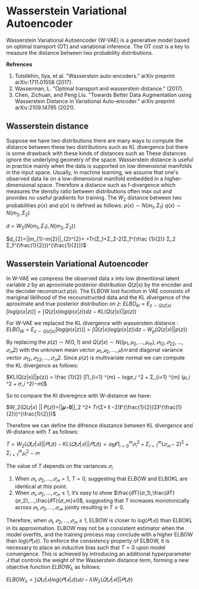 
Wasserstein Variational Autoencoder
===============
Wasserstein Variational Autoencoder (W-VAE) is a generative model based on optimal transport (OT) and variational inference. The OT cost is a key to measure the distance between two probability distributions.

**Refrences**
1. Tolstikhin, Ilya, et al. "Wasserstein auto-encoders." arXiv preprint arXiv:1711.01558 (2017).
2. Wasserman, L. "Optimal transport and wasserstein distance." (2017).
3. Chen, Zichuan, and Peng Liu. "Towards Better Data Augmentation using Wasserstein Distance in Variational Auto-encoder." arXiv preprint arXiv:2109.14795 (2021).


Wasserstein distance
---------------
Suppose we have two distributions there are many ways to compute the distance between these two distributions such as KL divergence but there is some drawback with these kinds of distances such as These distances ignore the underlying geometry of the space. Wasserstein distance is useful in practice mainly when the data is supported on low dimensional manifolds in the input space.  Usually, in machine learning, we assume that one's observed data lie on a low-dimensional manifold embedded in a higher-dimensional space. Therefore a distance such as f-divergence which measures the density ratio between distributions often max out and provides no useful gradients for training. 
The $W_2$ distance between two probabilities $p(x)$ and $q(x)$ is defined as follows:
$p(x)\sim N(m_{1},Σ_{1})$
$q(x)\sim N(m_{2},Σ_{2})$

$d = W_{2}(N(m_{1},Σ_{1}),N(m_{2},Σ_{2}))$


$d_{2}=||m_{1}-m{2}||_{2}^{2}+ +Tr(Σ_1+Σ_2-2(Σ_1^{\frac {1}{2}} Σ_2 Σ_1^{\frac{1}{2}})^{\frac{1}{2}})$


Wasserstein Variational Autoencoder
------------------------------------------
In W-VAE we compress the observed data $x$ into low dimentional latent variable $z$ by an aproximate posterior distribution $Q(z|x)$ by the encoder and the decoder reconstruct $p(x)$. The ELBOW lost fucntion in VAE coonsists of mariginal liklihood of the recounstructed data and the KL divergence of the aproximate and true posterior distribution on $z$:
$ELBO_{kl} = E_{z \sim Q(z|x)} [log(p(x|z))] = \int Q(z|x)log(p(x|z))dz -KL(Q(z|x)||p(z))$

For W-VAE we replaced the KL divergence with wasserstein distance :
$ELBO_{W} = E_{z \sim Q(z|x)} [log(p(x|z))] = \int Q(z|x)log(p(x|z))dz -W_p(Q(z|x)||p(z))$

By replacing the $p(z) \sim N(0,1)$ and $Q(z|x) \sim N((μ_1, μ_2, ...,μ_m),{𝜎_12,𝜎_22,…,𝜎_𝑚2})$ with  the unknown mean vector ${𝜇_1,𝜇_2,…,𝜇)𝑚}$ and diagonal variance vector ${𝜎_12,𝜎_22,…,𝜎_𝑚2}$. Since $p(z)$ is multivariate normal we can compute the KL divergence as follows:

$KL(Q(z|x)||p(z)) = \frac {1}{2} [Π_{i=1} ^{m} − log𝜎_𝑖 ^2 + Σ_{i=1} ^{m} (𝜇_𝑖 ^2 + 𝜎_𝑖 ^2)−𝑚]$

So to compare the Kl diveregnce with W-distance we have:

$W_2(𝑄(𝑧|𝑥) || 𝑃(𝑧))=||𝝁−𝟎||_2 ^2+ 𝑇𝑟(Σ+ 𝐈 −2(𝐈^{\frac{1}{2}}Σ𝐈^{\frac{1}{2}})^{\frac{1}{2}})$

Therefore we can define the difrence disstance between KL divergence and W-distance with $T$ as follows:

$T=W_2(𝑄(𝑧|𝑥) ||𝑃(𝑧))− KL(𝑄(𝑧|𝑥) ||𝑃(𝑧))= 𝑙𝑜𝑔 Π_{i=0} ^m 𝜎_𝑖 ^2 +Σ_{i=1} ^m (𝜎_𝑚 − 2)^2 + Σ_{i=1} ^m 𝜇_𝑖^2−𝑚$

The value of $T$ depends on the variances $𝜎_𝑖$

1. When $𝜎_1,𝜎_2,…,𝜎_𝑚=1$, $T=0$, suggesting that ELBOW and ELBOKL are identical at this point.
2. When $𝜎_1,𝜎_2,…,𝜎_𝑚≤1$, it’s easy to show $\frac{𝜕T}{𝜎_1},\frac{𝜕T}{𝜎_2},…,\frac{𝜕T}{𝜎_m}≥0$, suggesting that $T$ increases monotonically across ${𝜎_1,𝜎_2,…,𝜎_𝑚}$, jointly resulting in $T≤0$.

Therefore, when $𝜎_1,𝜎_2,…,𝜎_𝑚≤1$, ELBOW is closer to $log(𝑃(𝑥))$ than ELBOKL in its approximation.
ELBOW may not be a consistent estimator when the model overfits, and the training process may conclude with a higher ELBOW than $log(𝑃(𝑥))$. To enforce the consistency property of ELBOW, it is necessary to place an inductive bias such that $T=0$ upon model convergence. This is achieved by introducing an additional hyperparameter $𝜆$ that controls the weight of the Wasserstein distance term, forming a new objective function $ELBOW_λ$ as follows:

$ELBOW_λ= ∫𝑄(𝑧|𝑥)log(𝑃(𝑥|𝑧))𝑑𝑧 − λ W_2(𝑄(𝑧|𝑥) || 𝑃(𝑧))$









